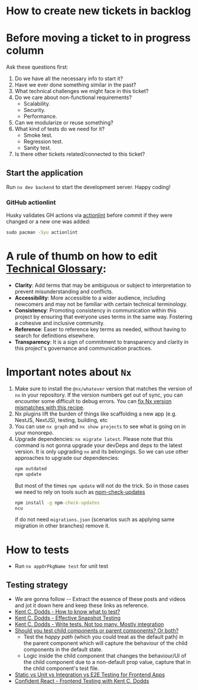 # How to create new tickets in backlog

# Before moving a ticket to in progress column

Ask these questions first:

1. Do we have all the necessary info to start it?
2. Have we ever done something similar in the past?
3. What technical challenges we might face in this ticket?
4. Do we care about non-functional requirements?
   - Scalability.
   - Security.
   - Performance.
5. Can we modularize or reuse something?
6. What kind of tests do we need for it?
   - Smoke test.
   - Regression test.
   - Sanity test.
7. Is there other tickets related/connected to this ticket?

## Start the application

Run `nx dev backend` to start the development server. Happy coding!

### GitHub actionlint

Husky validates GH actions via [actionlint](https://github.com/rhysd/actionlint) before commit if they were changed or a new one was added:

```cmd
sudo pacman -Syu actionlint
```

# A rule of thumb on how to edit [Technical Glossary](./CODE_OF_CONDUCT.md#technical-glossary):

- **Clarity**: Add terms that may be ambiguous or subject to interpretation to prevent misunderstanding and conflicts.
- **Accessibility**: More accessible to a wider audience, including newcomers and may not be familiar with certain technical terminology.
- **Consistency**: Promoting consistency in communication within this project by ensuring that everyone uses terms in the same way. Fostering a cohesive and inclusive community.
- **Reference**: Easer to reference key terms as needed, without having to search for definitions elsewhere.
- **Transparency**: It is a sign of commitment to transparency and clarity in this project's governance and communication practices.

# Important notes about `Nx`

1. Make sure to install the `@nx/whatever` version that matches the version of `nx` in your repository. If the version numbers get out of sync, you can encounter some difficult to debug errors. You can [fix Nx version mismatches with this recipe](https://nx.dev/recipes/tips-n-tricks/keep-nx-versions-in-sync).
2. Nx plugins lift the burden of things like scaffolding a new app (e.g. NestJS, NextJS), testing, building, etc
3. You can use `nx graph` and `nx show projects` to see what is going on in your monorepo.
4. Upgrade dependencies: `nx migrate latest`.
   Please note that this command is not gonna upgrade your devDeps and deps to the latest version. It is only upgrading `nx` and its belongings. So we can use other approaches to upgrade our dependencies:
   ```cmd
   npm outdated
   npm update
   ```
   But most of the times `npm update` will not do the trick. So in those cases we need to rely on tools such as [npm-check-updates](https://www.npmjs.com/package/npm-check-updates)
   ```cmd
   npm install -g npm-check-updates
   ncu
   ```
   if do not need `migrations.json` (scenarios such as applying same migration in other branches) remove it.

# How to tests

- Run `nx appOrPkgName test` for unit test

## Testing strategy

- We are gonna follow -- Extract the essence of these posts and videos and jot it down here and keep these links as reference.
- [Kent C. Dodds - How to know what to test?](https://youtu.be/ahrvE062Kv4?si=iagHA6ZxgwdY4j9G)
- [Kent C. Dodds - Effective Snapshot Testing](https://kentcdodds.com/blog/effective-snapshot-testing)
- [Kent C. Dodds - Write tests. Not too many. Mostly integration](https://kentcdodds.com/blog/write-tests)
- [Should you test child components or parent components? Or both?](https://www.youtube.com/live/0qmPdcV-rN8?si=QsNiG9Jtyke1hXL_)
  - Test the _happy path_ (which you could treat as the default path) in the parent component which will capture the behaviour of the child components in the default state.
  - Logic inside the child component that changes the behaviour/UI of the child component due to a non-default prop value, capture that in the child component's test file.
- [Static vs Unit vs Integration vs E2E Testing for Frontend Apps](https://kentcdodds.com/blog/static-vs-unit-vs-integration-vs-e2e-tests)
- [Confident React - Frontend Testing with Kent C. Dodds](https://youtu.be/eg_TFYF_cKM?si=qGluI5Zpgcc_a8bp)
